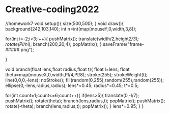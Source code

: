 # Creative-coding2022
//homework7 
void setup(){
  size(500,500);
}
void draw(){
  background(242,103,140);
 int n=int(map(mouseY,0,width,3,8));
 
  for(int i=-2;i<3;i++){
    pushMatrix();
    translate(width/2,height*2/3);
    rotate(PI/n*i);
    branch(200,20,4);
    popMatrix();
  }
  saveFrame("frame-#####.png");
  
}
  

void branch(float lens,float radius,float t){
  float l=lens;
  float theta=map(mouseX,0,width,PI/4,PI/8);
  stroke(255);
  strokeWeight(t);
  line(0,0,0,-lens);
  noStroke();
  fill(random(0,255),random(255),random(255));
  ellipse(0,-lens,radius,radius);
  lens*=0.45;
  radius*=0.45;
  t*=0.5;
 
  for(int count=1;count<=6;count++){
 if(lens>5){
 translate(0,-l/7);
  pushMatrix();
  rotate(theta);
  branch(lens,radius,t);
  popMatrix();
  pushMatrix();
  rotate(-theta);
  branch(lens,radius,t);
  popMatrix();
  }
 lens*=0.95;
}
}

